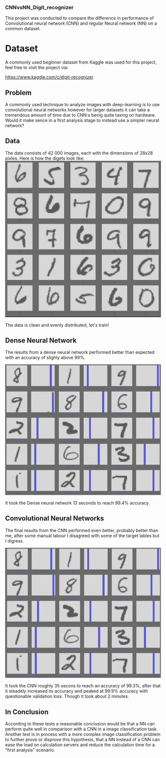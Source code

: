 ### CNNvsNN_Digit_recognizer
This project was conducted to compare the difference in performance of Convolutional neural network (CNN) and regular Neural network (NN) on a common dataset.

# Dataset
A commonly used beginner dataset from Kaggle was used for this project, feel free to visit the project via:


https://www.kaggle.com/c/digit-recognizer


## Problem
A commonly used technique to analyze images with deep-learning is to use convolutional neural networks however for larger datasets it can take a tremendous amount of time due to CNN:s being quite taxing on hardware. Would it make sence in a first analysis stage to instead use a simpler neural network?

## Data
The data consists of 42 000 images, each with the dimensions of 28x28 pixles. Here is how the digets look like:
![SoleyNumbers](SoleyNumbers.png)

The data is clean and evenly distributed, let's train!

## Dense Neural Network
The results from a dense neural network performed better than expected with an accuracy of slighly above 99%. 

![NNNumbers](NNNumbers.png)

It took the Dense neural network 13 seconds to reach 99.4% accuracy.

## Convolutional Neural Networks
The final results from the CNN performed even better, probably better than me, after some manual labour I disagreed with some of the target lables but I digress.

![CNNNumbers](CNNNumbers.png)

It took the CNN roughly 35 secons to reach an accuracy of 99.3%, after that it steadely increased its accuracy and peaked at 99.9% accuracy with questionable validation loss. Though it took about 2 minutes.

## In Conclusion
According to these tests a reasonable conclusion would be that a NN can perform quite well in comparison with a CNN in a image classification task. 
Another test is in process with a more complex image classification problem to further prove or disprove this hypothesis, that a NN instead of a CNN can ease the load on calculation servers and reduce the calculation time for a "first analysis" scenario.
